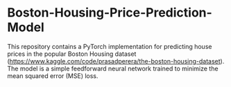 # Boston-Housing-Price-Prediction-Model
This repository contains a PyTorch implementation for predicting house prices in the popular Boston Housing dataset (https://www.kaggle.com/code/prasadperera/the-boston-housing-dataset). The model is a simple feedforward neural network trained to minimize the mean squared error (MSE) loss.
